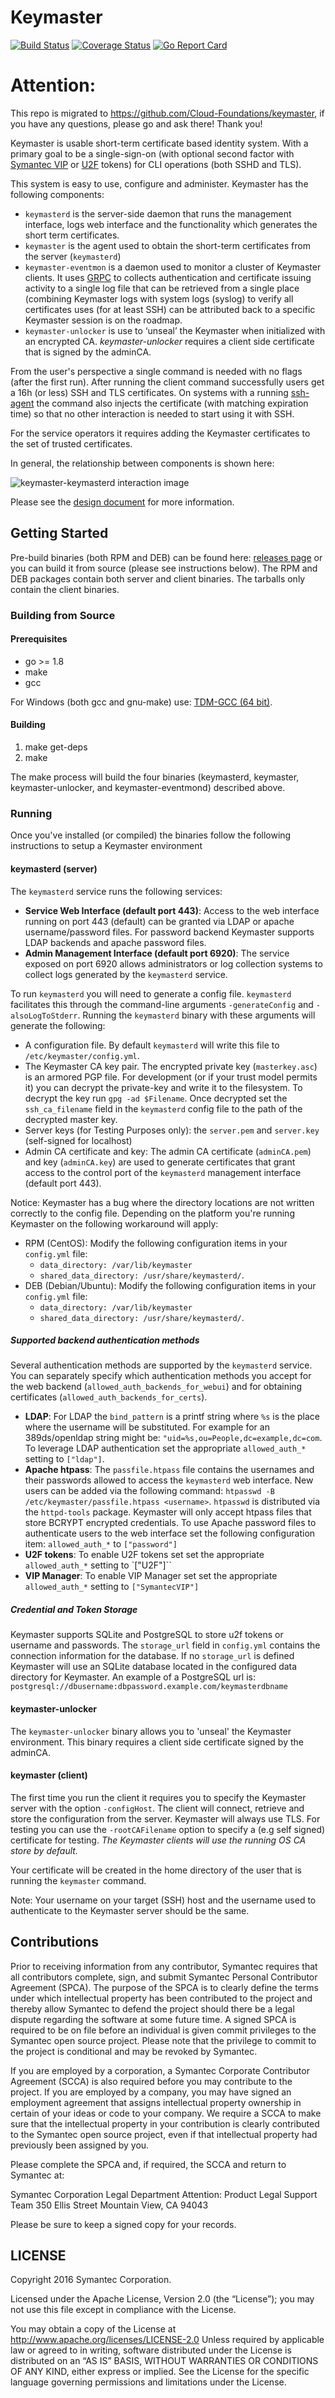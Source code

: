# Keymaster
[![Build Status](https://travis-ci.org/Symantec/keymaster.svg?branch=master)](https://travis-ci.org/Symantec/keymaster)
[![Coverage Status](https://coveralls.io/repos/github/Symantec/keymaster/badge.svg?branch=master)](https://coveralls.io/github/Symantec/keymaster?branch=master)
[![Go Report Card](https://goreportcard.com/badge/github.com/Symantec/keymaster)](https://goreportcard.com/report/github.com/Symantec/keymaster)

# Attention: 
This repo is migrated to https://github.com/Cloud-Foundations/keymaster, if you have any questions, please go and ask there! Thank you!

Keymaster is usable short-term certificate based identity system. With a primary goal to be a single-sign-on (with optional second factor with [Symantec VIP](https://vip.symantec.com/) or [U2F](https://fidoalliance.org/specifications/overview/) tokens) for CLI operations (both SSHD and TLS).

This system is easy to use, configure and administer.
Keymaster has the following components:
* `keymasterd` is the server-side daemon that runs the management interface, logs web interface and the functionality which generates the short term certificates.
* `keymaster` is the agent used to obtain the short-term certificates from the server (`keymasterd`)
* `keymaster-eventmon` is a daemon used to monitor a cluster of Keymaster clients. It uses [GRPC](https://grpc.io/) to collects authentication and certificate issuing activity to a single log file that can be retrieved from a single place (combining Keymaster logs with system logs (syslog) to verify all certificates uses (for at least SSH) can be attributed back to a specific Keymaster session is on the roadmap.
* `keymaster-unlocker` is use to ‘unseal’ the Keymaster when initialized with an encrypted CA. *keymaster-unlocker* requires a client side certificate that is signed by the adminCA.

From the user's perspective a single command is needed with no flags (after the first run). After running the client command successfully users get a 16h (or less) SSH and TLS certificates. On systems with a running [ssh-agent](https://en.wikipedia.org/wiki/Ssh-agent) the command also injects the certificate (with matching expiration time) so that no other interaction is needed to start using it with SSH.

For the service operators it requires adding the Keymaster certificates to the set of trusted certificates.

In general, the relationship between components is shown here:

![keymaster-keymasterd interaction image](docs/keymaster-overview.png)

Please see the
[design document](docs/Keymaster-DesignDoc.md) for more information.

## Getting Started
Pre-build binaries (both RPM and DEB) can be found here: [releases page](https://github.com/Symantec/keymaster/releases) or you can build it from source (please see instructions below). The RPM and DEB packages contain both server and client binaries. The tarballs only contain the client binaries.

### Building from Source

#### Prerequisites
* go >= 1.8
* make
* gcc

For Windows (both gcc and gnu-make) use: [TDM-GCC (64 bit)](https://sourceforge.net/projects/tdm-gcc/).

#### Building
1. make get-deps
2. make

The make process will build the four binaries (keymasterd, keymaster, keymaster-unlocker, and keymaster-eventmond) described above.

### Running
Once you've installed (or compiled) the binaries follow the following instructions to setup a Keymaster environment

#### keymasterd (server)
The `keymasterd` service runs the following services:
* **Service Web Interface (default port 443)**: Access to the web interface running on port 443 (default) can be granted via LDAP or apache username/password files. For password backend Keymaster supports LDAP backends and apache password files.
* **Admin Management Interface (default port 6920)**: The service exposed on port 6920 allows administrators or log collection systems to collect logs generated by the `keymasterd` service.

To run `keymasterd` you will need to generate a config file. `keymasterd` facilitates this through the command-line arguments `-generateConfig` and `-alsoLogToStderr`. Running the `keymasterd` binary with these arguments will generate the following:
* A configuration file. By default `keymasterd` will write this file to `/etc/keymaster/config.yml`.
* The Keymaster CA key pair. The encrypted private key  (`masterkey.asc`) is an armored PGP file. For development (or if your trust model permits it) you can decrypt the private-key and write it to the filesystem. To decrypt the key run `gpg -ad $Filename`. Once decrypted set the `ssh_ca_filename` field in the `keymasterd` config file to the path of the decrypted master key.
* Server keys (for Testing Purposes only): the `server.pem` and `server.key` (self-signed for localhost)
* Admin CA certificate and key: The admin CA certificate (`adminCA.pem`) and key (`adminCA.key`) are used to generate certificates that grant access to the control port of the `keymasterd` management interface (default port 443).

Notice: Keymaster has a bug where the directory locations are not written correctly to the config file. Depending on the platform you're running Keymaster on the following workaround will apply:
* RPM (CentOS): Modify the following configuration items in your `config.yml` file:
    * `data_directory: /var/lib/keymaster `
    * `shared_data_directory: /usr/share/keymasterd/`.
* DEB (Debian/Ubuntu): Modify the following configuration items in your `config.yml` file:
    * `data_directory: /var/lib/keymaster `
    * `shared_data_directory: /usr/share/keymasterd/`.

##### Supported backend authentication methods
Several authentication methods are supported by the `keymasterd` service. You can separately specify which authentication methods you accept for the web backend (`allowed_auth_backends_for_webui`) and for obtaining certificates (`allowed_auth_backends_for_certs`).
* **LDAP**: For LDAP the `bind_pattern` is a printf string where `%s` is the place where the username will be substituted. For example for an 389ds/openldap string might be: `"uid=%s,ou=People,dc=example,dc=com`. To leverage LDAP authentication set the appropriate `allowed_auth_*` setting to `["ldap"]`.
* **Apache htpass**: The `passfile.htpass` file contains the usernames and their passwords allowed to access the `keymasterd` web interface. New users can be added via the following command: `htpasswd -B /etc/keymaster/passfile.htpass <username>`. `htpasswd` is distributed via the `httpd-tools` package. Keymaster will only accept htpass files that store BCRYPT encrypted credentials. To use Apache password files to authenticate users to the web interface set the following configuration item: `allowed_auth_*` to `["password"]`
* **U2F tokens**: To enable U2F tokens set set the appropriate `allowed_auth_*` setting to `["U2F"]``
* **VIP Manager**: To enable VIP Manager set set the appropriate `allowed_auth_*` setting to `["SymantecVIP"]`

##### Credential and Token Storage
Keymaster supports SQLite and PostgreSQL to store u2f tokens or username and passwords. The `storage_url` field in `config.yml` contains the connection information for the database. If no `storage_url` is defined Keymaster will use an SQLite database located in the configured data directory for Keymaster. An example of a PostgreSQL url is: `postgresql://dbusername:dbpassword.example.com/keymasterdbname`

#### keymaster-unlocker
The `keymaster-unlocker` binary allows you to 'unseal' the Keymaster environment. This binary requires a client side certificate signed by the adminCA.

#### keymaster (client)
The first time you run the client it requires you to specify the Keymaster server with the option `-configHost`. The client will connect, retrieve and store the configuration from the server. Keymaster will always use TLS. For testing you can use the `-rootCAFilename` option to specify a (e.g self signed) certificate for testing. *The Keymaster clients will use the running OS CA store by default.*

Your certificate will be created in the home directory of the user that is running the `keymaster` command.

Note: Your username on your target (SSH) host and the username used to authenticate to the Keymaster server should be the same.

## Contributions
Prior to receiving information from any contributor, Symantec requires
that all contributors complete, sign, and submit Symantec Personal
Contributor Agreement (SPCA).  The purpose of the SPCA is to clearly
define the terms under which intellectual property has been
contributed to the project and thereby allow Symantec to defend the
project should there be a legal dispute regarding the software at some
future time. A signed SPCA is required to be on file before an
individual is given commit privileges to the Symantec open source
project.  Please note that the privilege to commit to the project is
conditional and may be revoked by Symantec.

If you are employed by a corporation, a Symantec Corporate Contributor
Agreement (SCCA) is also required before you may contribute to the
project.  If you are employed by a company, you may have signed an
employment agreement that assigns intellectual property ownership in
certain of your ideas or code to your company.  We require a SCCA to
make sure that the intellectual property in your contribution is
clearly contributed to the Symantec open source project, even if that
intellectual property had previously been assigned by you.

Please complete the SPCA and, if required, the SCCA and return to
Symantec at:

Symantec Corporation
Legal Department
Attention:  Product Legal Support Team
350 Ellis Street
Mountain View, CA 94043

Please be sure to keep a signed copy for your records.



## LICENSE
Copyright 2016 Symantec Corporation.

Licensed under the Apache License, Version 2.0 (the “License”); you
may not use this file except in compliance with the License.

You may obtain a copy of the License at
http://www.apache.org/licenses/LICENSE-2.0 Unless required by
applicable law or agreed to in writing, software distributed under the
License is distributed on an “AS IS” BASIS, WITHOUT WARRANTIES OR
CONDITIONS OF ANY KIND, either express or implied. See the License for
the specific language governing permissions and limitations under the
License.
